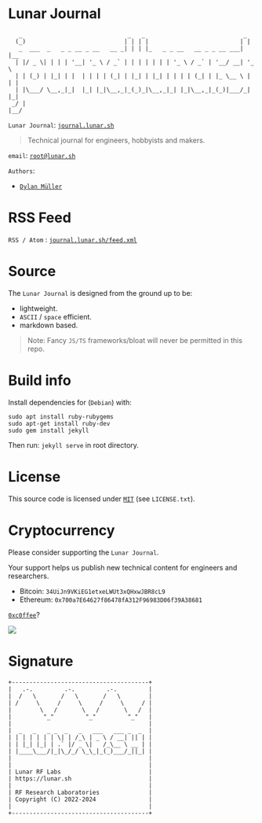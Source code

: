 # Lunar Journal

```
   _                              _   _                            _     
  (_)                            | | | |                          | |    
   _  ___  _   _ _ __ _ __   __ _| | | |_   _ _ __   __ _ _ __ ___| |__  
  | |/ _ \| | | | '__| '_ \ / _` | | | | | | | '_ \ / _` | '__/ __| '_ \ 
  | | (_) | |_| | |  | | | | (_| | |_| | |_| | | | | (_| | |_ \__ \ | | |
  | |\___/ \__,_|_|  |_| |_|\__,_|_(_)_|\__,_|_| |_|\__,_|_(_)|___/_| |_|
 _/ |                                                                    
|__/  
```

`Lunar Journal`: [`journal.lunar.sh`](https://journal.lunar.sh)

> Technical journal for engineers, hobbyists and makers.

`email`: [`root@lunar.sh`](mailto:root@lunar.sh)

`Authors`:<br>
- [`Dylan Müller`](https://linkedin.com/in/dylanmuller)

# RSS Feed

`RSS / Atom` : [`journal.lunar.sh/feed.xml`](https://journal.lunar.sh/feed.xml)

# Source

The `Lunar Journal` is designed from the ground up to be:
- lightweight.
- `ASCII` / `space` efficient.
- markdown based.

> Note: Fancy `JS/TS` frameworks/bloat will never be permitted in this repo.

# Build info

Install dependencies for (`Debian`) with:

```
sudo apt install ruby-rubygems
sudo apt-get install ruby-dev
sudo gem install jekyll
``````

Then run: `jekyll serve` in root directory.

# License

This source code is licensed under [`MIT`](https://opensource.org/license/mit/) (see `LICENSE.txt`).

# Cryptocurrency

Please consider supporting the `Lunar Journal`. 

Your support helps us publish new technical content for engineers and researchers.

* Bitcoin: `34UiJn9VKiEG1etxeLWUt3xQHxwJBR8cL9`
* Ethereum: `0x700a7E64627f86478fA312F96983D06f39A38681`

[`0xc0ffee`](https://buymeacoffee.com/lunarjournal)?

[![](https://github.com/lunarjournal/lunarjournal.github.io/blob/main/images/c0ffee.gif?raw=true)](https://buymeacoffee.com/lunarjournal)

# Signature

```
+---------------------------------------+
|   .-.         .-.         .-.         |
|  /   \       /   \       /   \        |
| /     \     /     \     /     \     / |
|        \   /       \   /       \   /  |
|         "_"         "_"         "_"   |
|                                       |
|  _   _   _ _  _   _   ___   ___ _  _  |
| | | | | | | \| | /_\ | _ \ / __| || | |
| | |_| |_| | .` |/ _ \|   /_\__ \ __ | |
| |____\___/|_|\_/_/ \_\_|_(_)___/_||_| |
|                                       |
|                                       |
| Lunar RF Labs                         |
| https://lunar.sh                      |
|                                       |
| RF Research Laboratories              |
| Copyright (C) 2022-2024               |
|                                       |
+---------------------------------------+
```

